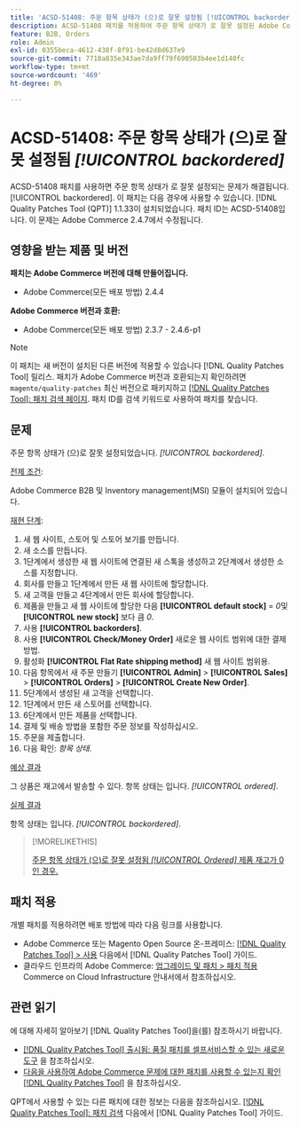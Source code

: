 ```yaml
---
title: 'ACSD-51408: 주문 항목 상태가 (으)로 잘못 설정됨 [!UICONTROL backordered]'
description: ACSD-51408 패치를 적용하여 주문 항목 상태가 로 잘못 설정된 Adobe Commerce 문제를 해결합니다. [!UICONTROL backordered].
feature: B2B, Orders
role: Admin
exl-id: 0355beca-4612-438f-8f91-be42d8d637e9
source-git-commit: 7718a835e343ae7da9ff79f690503b4ee1d140fc
workflow-type: tm+mt
source-wordcount: '469'
ht-degree: 0%

---
```


# ACSD-51408: 주문 항목 상태가 (으)로 잘못 설정됨 *[!UICONTROL backordered]*

ACSD-51408 패치를 사용하면 주문 항목 상태가 로 잘못 설정되는 문제가 해결됩니다. [!UICONTROL backordered]. 이 패치는 다음 경우에 사용할 수 있습니다. [!DNL Quality Patches Tool (QPT)] 1.1.33이 설치되었습니다. 패치 ID는 ACSD-51408입니다. 이 문제는 Adobe Commerce 2.4.7에서 수정됩니다.

## 영향을 받는 제품 및 버전

**패치는 Adobe Commerce 버전에 대해 만들어집니다.**

* Adobe Commerce(모든 배포 방법) 2.4.4

**Adobe Commerce 버전과 호환:**

* Adobe Commerce(모든 배포 방법) 2.3.7 - 2.4.6-p1

>[!NOTE]
>
>이 패치는 새 버전이 설치된 다른 버전에 적용할 수 있습니다 [!DNL Quality Patches Tool] 릴리스. 패치가 Adobe Commerce 버전과 호환되는지 확인하려면 `magento/quality-patches` 최신 버전으로 패키지하고 [[!DNL Quality Patches Tool]: 패치 검색 페이지](https://experienceleague.adobe.com/tools/commerce-quality-patches/index.html). 패치 ID를 검색 키워드로 사용하여 패치를 찾습니다.

## 문제

주문 항목 상태가 (으)로 잘못 설정되었습니다. *[!UICONTROL backordered]*.

<u>전제 조건</u>:

Adobe Commerce B2B 및 Inventory management(MSI) 모듈이 설치되어 있습니다.

<u>재현 단계</u>:

1. 새 웹 사이트, 스토어 및 스토어 보기를 만듭니다.
1. 새 소스를 만듭니다.
1. 1단계에서 생성한 새 웹 사이트에 연결된 새 스톡을 생성하고 2단계에서 생성한 소스를 지정합니다.
1. 회사를 만들고 1단계에서 만든 새 웹 사이트에 할당합니다.
1. 새 고객을 만들고 4단계에서 만든 회사에 할당합니다.
1. 제품을 만들고 새 웹 사이트에 할당한 다음 **[!UICONTROL default stock]** = *0*&#x200B;및 **[!UICONTROL new stock]** 보다 큼 *0*.
1. 사용 **[!UICONTROL backorders]**.
1. 사용 **[!UICONTROL Check/Money Order]** 새로운 웹 사이트 범위에 대한 결제 방법.
1. 활성화 **[!UICONTROL Flat Rate shipping method]** 새 웹 사이트 범위용.
1. 다음 항목에서 새 주문 만들기 **[!UICONTROL Admin]** > **[!UICONTROL Sales]** > **[!UICONTROL Orders]** > **[!UICONTROL Create New Order]**.
1. 5단계에서 생성된 새 고객을 선택합니다.
1. 1단계에서 만든 새 스토어를 선택합니다.
1. 6단계에서 만든 제품을 선택합니다.
1. 결제 및 배송 방법을 포함한 주문 정보를 작성하십시오.
1. 주문을 제출합니다.
1. 다음 확인: *항목 상태*.

<u>예상 결과</u>

그 상품은 재고에서 발송할 수 있다. 항목 상태는 입니다. *[!UICONTROL ordered]*.

<u>실제 결과</u>

항목 상태는 입니다. *[!UICONTROL backordered]*.

>[!MORELIKETHIS]
>
>[주문 항목 상태가 (으)로 잘못 설정됨 *[!UICONTROL Ordered]* 제품 재고가 0인 경우.](/help/support-tools/patches-available-in-qpt-tool/v1-1-33/acsd-51735-order-item-status-incorrectly-set.md)

## 패치 적용

개별 패치를 적용하려면 배포 방법에 따라 다음 링크를 사용합니다.

* Adobe Commerce 또는 Magento Open Source 온-프레미스: [[!DNL Quality Patches Tool] > 사용](https://experienceleague.adobe.com/docs/commerce-operations/tools/quality-patches-tool/usage.html) 다음에서 [!DNL Quality Patches Tool] 가이드.
* 클라우드 인프라의 Adobe Commerce: [업그레이드 및 패치 > 패치 적용](https://experienceleague.adobe.com/docs/commerce-cloud-service/user-guide/develop/upgrade/apply-patches.html) Commerce on Cloud Infrastructure 안내서에서 참조하십시오.

## 관련 읽기

에 대해 자세히 알아보기 [!DNL Quality Patches Tool]을(를) 참조하시기 바랍니다.

* [[!DNL Quality Patches Tool] 출시됨: 품질 패치를 셀프서비스할 수 있는 새로운 도구](/help/announcements/adobe-commerce-announcements/magento-quality-patches-released-new-tool-to-self-serve-quality-patches.md) 을 참조하십시오.
* [다음을 사용하여 Adobe Commerce 문제에 대한 패치를 사용할 수 있는지 확인 [!DNL Quality Patches Tool]](/help/support-tools/patches-available-in-qpt-tool/check-patch-for-magento-issue-with-magento-quality-patches.md) 을 참조하십시오.

QPT에서 사용할 수 있는 다른 패치에 대한 정보는 다음을 참조하십시오. [[!DNL Quality Patches Tool]: 패치 검색](https://experienceleague.adobe.com/tools/commerce-quality-patches/index.html) 다음에서 [!DNL Quality Patches Tool] 가이드.

